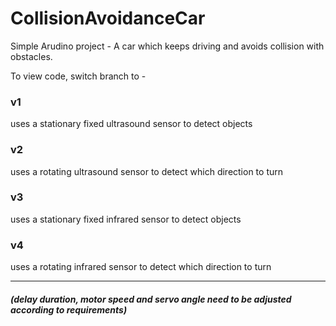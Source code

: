 # CollisionAvoidanceCar

Simple Arudino project - A car which keeps driving and avoids collision with obstacles.

To view code, switch branch to - 

### v1
uses a stationary fixed ultrasound sensor to detect objects

### v2
uses a rotating ultrasound sensor to detect which direction to turn

### v3
uses a stationary fixed infrared sensor to detect objects

### v4
uses a rotating infrared sensor to detect which direction to turn

---

##### (delay duration, motor speed and servo angle need to be adjusted according to requirements)
